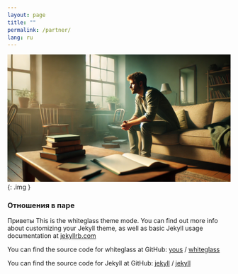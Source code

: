 ```yaml
---
layout: page
title: ""
permalink: /partner/
lang: ru
---
```


![Alt text](/assets/images/tmp.png){: .img }

### Отношения в паре  

Приветы
This is the whiteglass theme mode. You can find out more info about customizing your Jekyll theme, as well as basic Jekyll usage documentation at [jekyllrb.com](https://jekyllrb.com/)

You can find the source code for whiteglass at GitHub:
[yous](https://github.com/yous) /
[whiteglass](https://github.com/yous/whiteglass)

You can find the source code for Jekyll at GitHub:
[jekyll][jekyll-organization] /
[jekyll](https://github.com/jekyll/jekyll)


[jekyll-organization]: https://github.com/jekyll
